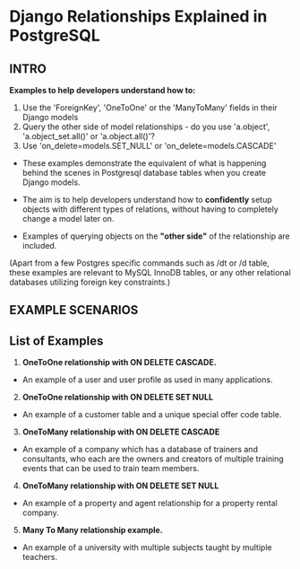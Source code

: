# Django Relationships Explained in PostgreSQL

## INTRO
**Examples to help developers understand how to:**
1. Use the 'ForeignKey', 'OneToOne' or the 'ManyToMany' fields in their Django models
2. Query the other side of model relationships - do you use 'a.object', 'a.object_set.all()' or 'a.object.all()'?
3. Use 'on_delete=models.SET_NULL' or 'on_delete=models.CASCADE'

- These examples demonstrate the equivalent of what is happening behind the scenes in Postgresql database tables when you create Django models. 

- The aim is to help developers understand how to **confidently** setup objects with different types of relations, without having to completely change a model later on. 

- Examples of querying objects on the **"other side"** of the relationship are included.

(Apart from a few Postgres specific commands such as /dt or /d table, these examples are relevant to MySQL InnoDB tables, or any other relational databases utilizing foreign key constraints.)

## EXAMPLE SCENARIOS

## List of Examples

1. **OneToOne relationship with ON DELETE CASCADE.**
- An example of a user and user profile as used in many applications.

2. **OneToOne relationship with ON DELETE SET NULL**
- An example of a customer table and a unique special offer code table. 

3. **OneToMany relationship with ON DELETE CASCADE**
- An example of a company which has a database of trainers and consultants, who each are the owners and creators of multiple training events that can be used to train team members.

4. **OneToMany relationship with ON DELETE SET NULL**
- An example of a property and agent relationship for a property rental company.

5. **Many To Many relationship example.**
- An example of a university with multiple subjects taught by multiple teachers.


